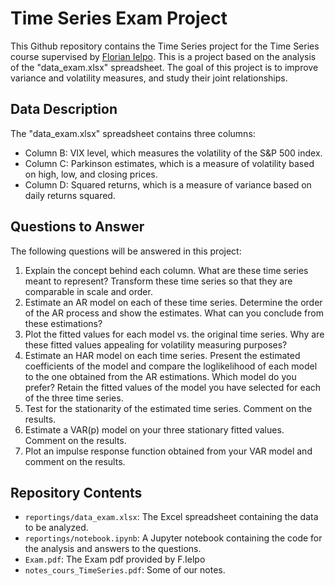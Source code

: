 # Time Series Exam Project


This Github repository contains the Time Series project for the Time Series course supervised by [Florian Ielpo](https://www.linkedin.com/in/florian-ielpo-9948b38/).
This is a project based on the analysis of the "data_exam.xlsx" spreadsheet. The goal of this project is to improve variance and volatility measures, and study their joint relationships.

## Data Description
The "data_exam.xlsx" spreadsheet contains three columns:
- Column B: VIX level, which measures the volatility of the S&P 500 index.
- Column C: Parkinson estimates, which is a measure of volatility based on high, low, and closing prices.
- Column D: Squared returns, which is a measure of variance based on daily returns squared.

## Questions to Answer
The following questions will be answered in this project:
1. Explain the concept behind each column. What are these time series meant to represent? Transform these time series so that they are comparable in scale and order.
2. Estimate an AR model on each of these time series. Determine the order of the AR process and show the estimates. What can you conclude from these estimations?
3. Plot the fitted values for each model vs. the original time series. Why are these fitted values appealing for volatility measuring purposes?
4. Estimate an HAR model on each time series. Present the estimated coefficients of the model and compare the loglikelihood of each model to the one obtained from the AR estimations. Which model do you prefer? Retain the fitted values of the model you have selected for each of the three time series.
5. Test for the stationarity of the estimated time series. Comment on the results.
6. Estimate a VAR(p) model on your three stationary fitted values. Comment on the results.
7. Plot an impulse response function obtained from your VAR model and comment on the results.

## Repository Contents
- `reportings/data_exam.xlsx`: The Excel spreadsheet containing the data to be analyzed.
- `reportings/notebook.ipynb`: A Jupyter notebook containing the code for the analysis and answers to the questions.
- `Exam.pdf`: The Exam pdf provided by F.Ielpo
- `notes_cours_TimeSeries.pdf`: Some of our notes.

